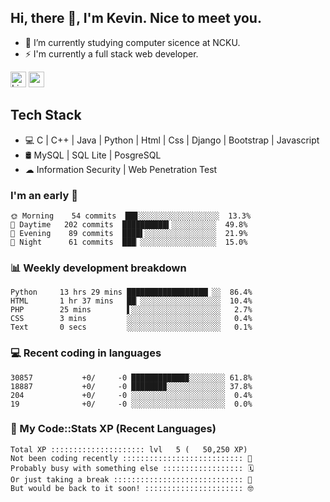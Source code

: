## Hi, there 👋, I'm Kevin. Nice to meet you.

- 🌱 I’m currently studying computer sicence at NCKU.
- ⚡ I'm currently a full stack web developer.

<a href="https://www.linkedin.com/in/kevin12686/"><img alt="LinkedIn" src="https://img.shields.io/badge/linkedin%20-%230077B5.svg?&style=for-the-badge&logo=linkedin&logoColor=white" height=25></a>
<a href="https://www.instagram.com/kevin12686/"><img src="https://img.shields.io/badge/instagram-3f729b?&style=for-the-badge&logo=instagram&logoColor=white" height=25></a>

## Tech Stack

* 💻 C | C++ | Java | Python | Html | Css | Django | Bootstrap | Javascript
* 🛢️ MySQL | SQL Lite | PosgreSQL
* ☁ Information Security | Web Penetration Test

### I'm an early 🐤

<!-- early_bird start -->

```text
🌞 Morning    54 commits  ██▊░░░░░░░░░░░░░░░░░░  13.3%
🌆 Daytime   202 commits  ██████████▍░░░░░░░░░░  49.8%
🌃 Evening    89 commits  ████▌░░░░░░░░░░░░░░░░  21.9%
🌙 Night      61 commits  ███▏░░░░░░░░░░░░░░░░░  15.0%
```

<!-- early_bird end -->

### 📊 Weekly development breakdown

<!-- code_time start -->

```text
Python     13 hrs 29 mins ██████████████████▏░░  86.4%
HTML       1 hr 37 mins   ██▏░░░░░░░░░░░░░░░░░░  10.4%
PHP        25 mins        ▌░░░░░░░░░░░░░░░░░░░░   2.7%
CSS        3 mins         ░░░░░░░░░░░░░░░░░░░░░   0.4%
Text       0 secs         ░░░░░░░░░░░░░░░░░░░░░   0.1%
```

<!-- code_time end -->

### 💻 Recent coding in languages

<!-- code_diff start -->

```text
30857           +0/     -0 ████████████▉░░░░░░░░ 61.8%
18887           +0/     -0 ███████▉░░░░░░░░░░░░░ 37.8%
204             +0/     -0 ░░░░░░░░░░░░░░░░░░░░░  0.4%
19              +0/     -0 ░░░░░░░░░░░░░░░░░░░░░  0.0%
```

<!-- code_diff end -->

### 🧰 My Code::Stats XP (Recent Languages)

<!-- codestats start -->

```text
Total XP ::::::::::::::::::::: lvl   5 (   50,250 XP) 
Not been coding recently ::::::::::::::::::::::::::: 🙈
Probably busy with something else :::::::::::::::::: 🗓
Or just taking a break ::::::::::::::::::::::::::::: 🌴
But would be back to it soon! :::::::::::::::::::::: 🤓
```

<!-- codestats end -->
